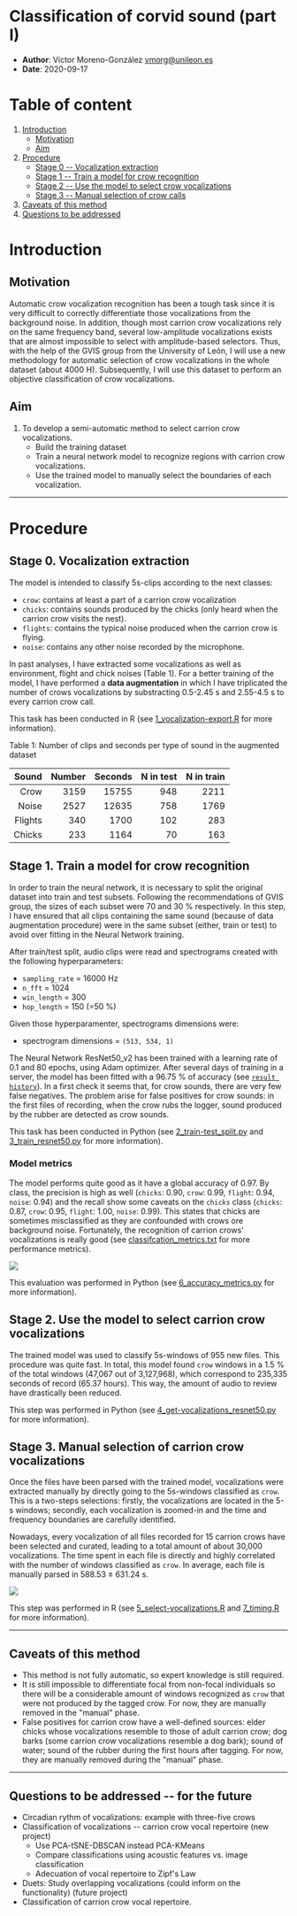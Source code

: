 # Classification of corvid sound (part I)
  * **Author**: Víctor Moreno-González <vmorg@unileon.es>
  * **Date**: 2020-09-17

# Table of content
1. [Introduction](#introduction)
    * [Motivation](#motivation)
    * [Aim](#aim)
1. [Procedure](#procedure)
    * [Stage 0 -- Vocalization extraction](#stage-0.-vocalization-extraction)
    * [Stage 1 -- Train a model for crow recognition](#stage-1.-train-a-model-for-crow-recognition)
    * [Stage 2 -- Use the model to select crow vocalizations](#stage-2.-use-the-model-to-select-carrion-crow-vocalizations)
    * [Stage 3 -- Manual selection of crow calls](#stage-3.-manual-selection-of-carrion-crow-vocalizations)
1. [Caveats of this method](#caveats-of-this-method)
1. [Questions to be addressed](#questions-to-be-addressed-for-the-future)

# Introduction
## Motivation
Automatic crow vocalization recognition has been a tough
task since it is very difficult to correctly differentiate
those vocalizations from the background noise.
In addition, though most carrion crow vocalizations rely
on the same frequency band, several low-amplitude vocalizations
exists that are almost impossible to select with amplitude-based selectors.
Thus, with the help of the GVIS group from the University of León, I
will use a new methodology for automatic selection of crow
vocalizations in the whole dataset (about 4000 H). Subsequently,
I will use this dataset to perform an objective
classification of crow vocalizations.

## Aim

1. To develop a semi-automatic method to select carrion crow vocalizations.
    * Build the training dataset
    * Train a neural network model to recognize regions with carrion crow
      vocalizations.
    * Use the trained model to manually select the boundaries of
      each vocalization.

----

# Procedure

## Stage 0. Vocalization extraction
The model is intended to classify 5s-clips according to the
next classes:
  
  * `crow`: contains at least a part of a carrion crow vocalization
  * `chicks`: contains sounds produced by the chicks (only heard when the
              carrion crow visits the nest).
  * `flights`: contains the typical noise produced when the carrion crow
              is flying.
  * `noise`: contains any other noise recorded by the microphone.

In past analyses, I have extracted some vocalizations as
well as environment, flight and chick noises (Table 1).
For a better training of the model, I have performed
a **data augmentation** in which I have triplicated the number
of crows vocalizations by substracting 0.5-2.45 s and
2.55-4.5 s to every carrion crow call.

This task has been conducted in R
(see [1_vocalization-export.R](src/1_vocalization-export.R)
for more information).

Table 1: Number of clips and seconds per type of sound in the augmented dataset

| Sound   | Number | Seconds | N in test | N in train |
|--------:|-------:|--------:|----------:|-----------:|
| Crow    |  3159  |  15755  |    948    |   2211     |
| Noise   |  2527  |  12635  |    758    |   1769     |
| Flights |  340   |   1700  |    102    |    283     |
| Chicks  |  233   |   1164  |     70    |    163     |


## Stage 1. Train a model for crow recognition
In order to train the neural network, it is necessary to
split the original dataset into train and test subsets.
Following the recommendations of GVIS group, the sizes
of each subset were 70 and 30 % respectively.
In this step,
I have ensured that all clips containing the
same sound (because of data augmentation
procedure) were in the same subset (either, train or test) to
avoid over fitting in the Neural Network training.

After train/test split, audio clips were read and
spectrograms created with the following
hyperparameters:

  * `sampling_rate` = 16000 Hz
  * `n_fft` = 1024
  * `win_length` = 300
  * `hop_length` = 150 (=50 %)

Given those hyperparamenter, spectrograms dimensions were:

  * spectrogram dimensions = `(513, 534, 1)`

The Neural Network ResNet50_v2 has been trained with a
learning rate of 0.1 and 80 epochs, using Adam optimizer.
After several days of training in a server,
the model has been fitted with a 96.75 % of accuracy
(see [`result history`](results/ResNet50V2_historial_de_entrenamiento.csv)).
In a first check it seems that, for crow sounds, there are
very few false negatives. The problem arise for false positives
for crow sounds: in the first files of recording, when the crow
rubs the logger, sound produced by the rubber are detected as crow sounds.

This task has been conducted in Python
(see [2_train-test_split.py](src/2_train-test_split.py) and
[3_train_resnet50.py](src/3_train_resnet50.py)
for more information).

### Model metrics

The model performs quite good as it have a global accuracy of 0.97.
By class, the precision is high as well 
(`chicks`: 0.90, `crow`: 0.99, `flight`: 0.94, `noise`: 0.94)
and the recall show some caveats on the `chicks` class
(`chicks`: 0.87, `crow`: 0.95, `flight`: 1.00, `noise`: 0.99).
This states that chicks are sometimes misclassified as they are
confounded with crows ore background noise.
Fortunately, the recognition of carrion crows' vocalizations
is really good (see
[classifcation_metrics.txt](results/accuracy/classification_metrics.png) for
more performance metrics).

![](results/accuracy/confusion_matrix.png)

This evaluation was performed in Python
(see [6_accuracy_metrics.py](src/6_accuracy_metrics.py)
for more information).

## Stage 2. Use the model to select carrion crow vocalizations

The trained model was used to classify 5s-windows of 955 new files.
This procedure was quite fast. In total, this model found `crow` windows in
a 1.5 % of the total windows (47,067 out of 3,127,968), which correspond
to 235,335 seconds of record (65.37 hours).
This way, the amount of audio to review have drastically been reduced.

This step was performed in Python
(see [4_get-vocalizations_resnet50.py](src/4_get-vocalizations_resnet50.py)
for more information).

## Stage 3. Manual selection of carrion crow vocalizations

Once the files have been parsed with the trained model,
vocalizations were extracted manually by directly going to
the 5s-windows classified as `crow`. This is a two-steps selections:
firstly, the vocalizations are located in the 5-s windows;
secondly, each vocalization is zoomed-in and the time and
frequency boundaries are carefully identified.

Nowadays, every vocalization of all files recorded for 15 carrion crows
have been selected and curated, leading to a total amount of about 30,000
vocalizations. The time spent in each file is directly and highly correlated
with the number of windows classified as `crow`. In average,
each file is manually parsed in 588.53 &plusmn; 631.24 s.

![](results/timing/time_windows_cor.png)

This step was performed in R
(see [5_select-vocalizations.R](src/5_select-vocalizations.R) and
[7_timing.R](src/7_timing.R)
for more information).

----

## Caveats of this method
 
  * This method is not fully automatic, so expert knowledge is still required.
  * It is still impossible to differentiate focal from non-focal individuals
    so there will be a considerable amount of windows recognized as
    `crow` that were not produced by the tagged crow. For now, they are
    manually removed in the "manual" phase.
  * False positives for carrion crow have a well-defined sources:
    elder chicks whose vocalizations resemble to those of adult carrion crow;
    dog barks (some carrion crow vocalizations resemble a dog bark);
    sound of water; sound of the rubber during the first hours after tagging.
    For now, they are manually removed during the "manual" phase.
  
-----

## Questions to be addressed -- for the future
  - Circadian rythm of vocalizations: example with three-five crows
  - Classification of vocalizations -- carrion crow vocal repertoire
    (new project)
    * Use PCA-tSNE-DBSCAN instead PCA-KMeans
    * Compare classifications using acoustic features vs. image classification
    * Adecuation of vocal repertoire to Zipf's Law
  - Duets: Study overlapping vocalizations (could inform on the functionality)
    (future project)
  - Classification of carrion crow vocal repertoire.

